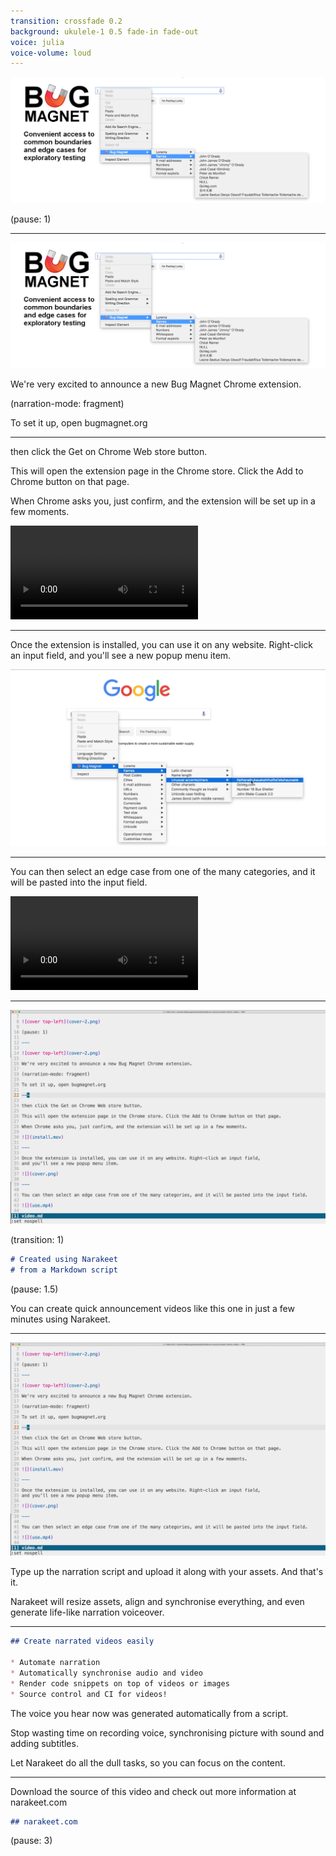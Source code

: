 ```yaml
---
transition: crossfade 0.2
background: ukulele-1 0.5 fade-in fade-out
voice: julia
voice-volume: loud
---
```


![cover top-left](cover-2.png)

(pause: 1)

---

![cover top-left](cover-2.png)

We're very excited to announce a new Bug Magnet Chrome extension.

(narration-mode: fragment)

To set it up, open bugmagnet.org

---

then click the Get on Chrome Web store button.

This will open the extension page in the Chrome store. Click the Add to Chrome button on that page.

When Chrome asks you, just confirm, and the extension will be set up in a few moments.

![](install.mov)

---

Once the extension is installed, you can use it on any website. Right-click an input field,
and you'll see a new popup menu item.

![](cover.png)

---

You can then select an edge case from one of the many categories, and it will be pasted into the input field.

![](use.mp4)

---


![cover top-left](script-image.png)

(transition: 1)

```md
# Created using Narakeet 
# from a Markdown script
```

(pause: 1.5)

You can create quick announcement videos like this one in just a few minutes using Narakeet.

---

![cover top-left](script-image.png)

Type up the narration script and upload it along with your assets. And that's it.

Narakeet will resize assets, align and synchronise everything, and even generate life-like narration voiceover.



---

```md
## Create narrated videos easily

* Automate narration
* Automatically synchronise audio and video
* Render code snippets on top of videos or images
* Source control and CI for videos!
```

The voice you hear now was generated automatically from a script.

Stop wasting time on recording voice, synchronising picture with sound and adding subtitles.

Let Narakeet do all the dull tasks, so you can focus on the content.

---

Download the source of this video and check out more information at narakeet.com

```md
## narakeet.com
```
(pause: 3)
